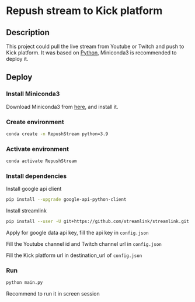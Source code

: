 # Repush stream to Kick platform

## Description
This project could pull the live stream from Youtube or Twitch and push to Kick platform. It was based on [Python](https://www.python.org/), Miniconda3 is recommended to deploy it.

## Deploy
### Install Miniconda3
Download Miniconda3 from [here](https://docs.conda.io/en/latest/miniconda.html), and install it.

### Create environment
```bash
conda create -n RepushStream python=3.9
```

### Activate environment
```bash
conda activate RepushStream
```

### Install dependencies
Install google api client
```bash
pip install --upgrade google-api-python-client
```

Install streamlink
```bash
pip install --user -U git+https://github.com/streamlink/streamlink.git
```

Apply for google data api key, fill the api key in `config.json`

Fill the Youtube channel id and Twitch channel url in `config.json`

Fill the Kick platform url in destination_url of `config.json`


### Run
```bash
python main.py
```

Recommend to run it in screen session
